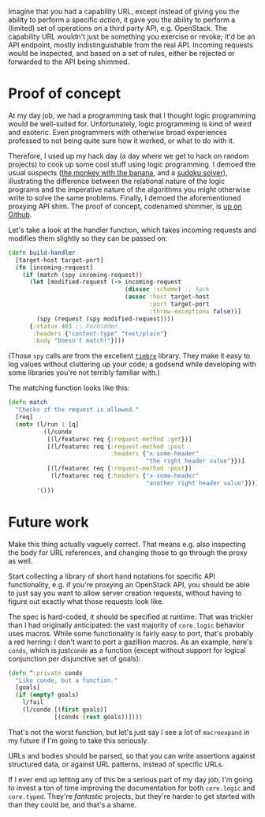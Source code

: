 <!--
.. title: Securing APIs with shims
.. slug: securing-apis-with-shims
.. date: 2015-02-20 22:24:03 UTC-08:00
.. tags: security, cryptography
.. link:
.. description:
.. type: text
-->

Imagine that you had a capability URL, except instead of giving you
the ability to perform a specific *action*, it gave you the ability to
perform a (limited) set of operations on a third party API,
e.g. OpenStack. The capability URL wouldn't just be something you
exercise or revoke; it'd be an API endpoint, mostly indistinguishable
from the real API. Incoming requests would be inspected, and based on
a set of rules, either be rejected or forwarded to the API being
shimmed.

# Proof of concept

At my day job, we had a programming task that I thought logic
programming would be well-suited for. Unfortunately, logic programming
is kind of weird and esoteric. Even programmers with otherwise broad
experiences professed to not being quite sure how it worked, or what
to do with it.

Therefore, I used up my hack day (a day where we get to hack on random
projects) to cook up some cool stuff using logic programming. I demoed
the usual suspects ([the monkey with the banana][monkey], and a
[sudoku solver][sudoku]), illustrating the difference between the
relational nature of the logic programs and the imperative nature of
the algorithms you might otherwise write to solve the same problems.
Finally, I demoed the aforementioned proxying API shim. The proof of
concept, codenamed shimmer, is [up on Github][shimmer].

[monkey]: https://github.com/lvh/shimmer/blob/master/src/shimmer/monkey.clj
[sudoku]: https://github.com/lvh/shimmer/blob/master/src/shimmer/sudoku.clj
[shimmer]: https://github.com/lvh/shimmer/

Let's take a look at the handler function, which takes incoming
requests and modifies them slightly so they can be passed on:

```clojure
(defn build-handler
  [target-host target-port]
  (fn [incoming-request]
    (if (match (spy incoming-request))
      (let [modified-request (-> incoming-request
                                 (dissoc :scheme) ;; hack
                                 (assoc :host target-host
                                        :port target-port
                                        :throw-exceptions false))]
        (spy (request (spy modified-request))))
      {:status 403 ;; Forbidden
       :headers {"content-type" "text/plain"}
       :body "Doesn't match!"})))
```

(Those `spy` calls are from the excellent [`timbre`][timbre]
library. They make it easy to log values without cluttering up your
code; a godsend while developing with some libraries you're not
terribly familiar with.)

[timbre]: https://github.com/ptaoussanis/timbre

The matching function looks like this:

```clojure
(defn match
  "Checks if the request is allowed."
  [req]
  (not= (l/run 1 [q]
          (l/conde
           [(l/featurec req {:request-method :get})]
           [(l/featurec req {:request-method :post
                             :headers {"x-some-header"
                                       "the right header value"}})]
           [(l/featurec req {:request-method :post})
            (l/featurec req {:headers {"x-some-header"
                                       "another right header value"}})]))
        '()))
```

# Future work

Make this thing actually vaguely correct. That means e.g. also
inspecting the body for URL references, and changing those to go
through the proxy as well.

Start collecting a library of short hand notations for specific API
functionality, e.g. if you're proxying an OpenStack API, you should be
able to just say you want to allow server creation requests, without
having to figure out exactly what those requests look like.

The spec is hard-coded, it should be specified at runtime. That was
trickier than I had originally anticipated: the vast majority of
`core.logic` behavior uses macros. While some functionality is fairly
easy to port, that's probably a red herring: I don't want to port a
gazillion macros. As an example, here's `conds`, which is just`conde`
as a function (except without support for logical conjunction per
disjunctive set of goals):

```clojure
(defn ^:private conds
  "Like conde, but a function."
  [goals]
  (if (empty? goals)
    l/fail
    (l/conde [(first goals)]
             [(conds (rest goals))])))
```

That's not the worst function, but let's just say I see a lot of
`macroexpand` in my future if I'm going to take this seriously.

URLs and bodies should be parsed, so that you can write assertions
against structured data, or against URL patterns, instead of specific
URLs.

If I ever end up letting any of this be a serious part of my day job,
I'm going to invest a ton of time improving the documentation for both
`core.logic` and `core.typed`. They're *fantastic* projects, but
they're harder to get started with than they could be, and that's a
shame.
